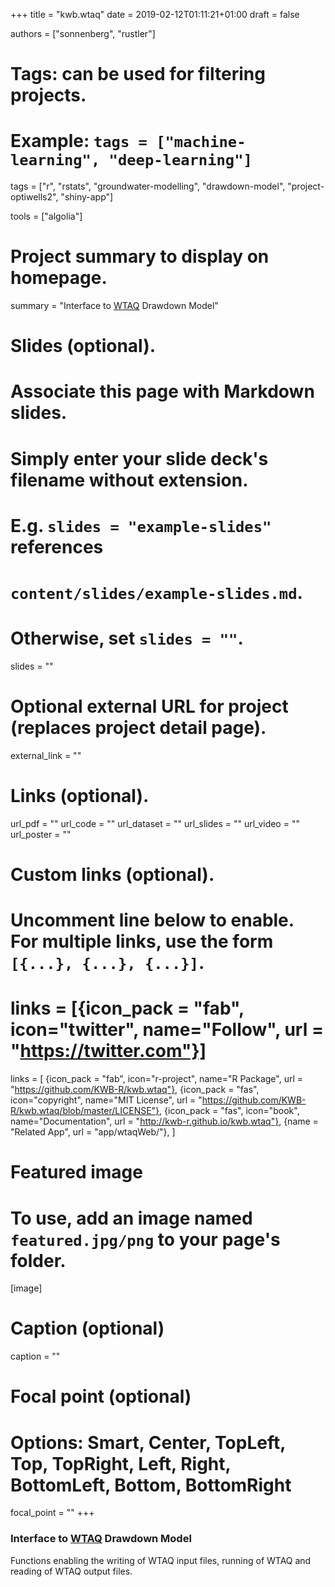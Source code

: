 +++
title = "kwb.wtaq"
date = 2019-02-12T01:11:21+01:00
draft = false

authors = ["sonnenberg", "rustler"]
# Tags: can be used for filtering projects.
# Example: `tags = ["machine-learning", "deep-learning"]`
tags = ["r", "rstats", "groundwater-modelling", "drawdown-model", "project-optiwells2", "shiny-app"]

tools = ["algolia"]

# Project summary to display on homepage.
summary = "Interface to [WTAQ](http://water.usgs.gov/ogw/wtaq/) Drawdown Model"

# Slides (optional).
#   Associate this page with Markdown slides.
#   Simply enter your slide deck's filename without extension.
#   E.g. `slides = "example-slides"` references 
#   `content/slides/example-slides.md`.
#   Otherwise, set `slides = ""`.
slides = ""

# Optional external URL for project (replaces project detail page).
external_link = ""

# Links (optional).
url_pdf = ""
url_code = ""
url_dataset = ""
url_slides = ""
url_video = ""
url_poster = ""

# Custom links (optional).
#   Uncomment line below to enable. For multiple links, use the form `[{...}, {...}, {...}]`.
# links = [{icon_pack = "fab", icon="twitter", name="Follow", url = "https://twitter.com"}]

links = [
{icon_pack = "fab", icon="r-project", name="R Package", url = "https://github.com/KWB-R/kwb.wtaq"}, 
{icon_pack = "fas", icon="copyright", name="MIT License", url = "https://github.com/KWB-R/kwb.wtaq/blob/master/LICENSE"},
{icon_pack = "fas", icon="book", name="Documentation", url = "http://kwb-r.github.io/kwb.wtaq"},
{name = "Related App", url = "app/wtaqWeb/"},
]


# Featured image
# To use, add an image named `featured.jpg/png` to your page's folder. 
[image]
  # Caption (optional)
  caption = ""

  # Focal point (optional)
  # Options: Smart, Center, TopLeft, Top, TopRight, Left, Right, BottomLeft, Bottom, BottomRight
  focal_point = ""
+++

### Interface to [WTAQ](http://water.usgs.gov/ogw/wtaq/) Drawdown Model

Functions enabling the writing of WTAQ input files, running of WTAQ and reading 
of WTAQ output files.
